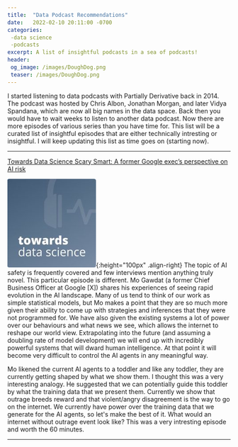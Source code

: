 ```yaml
---
title:  "Data Podcast Recommendations"
date:   2022-02-10 20:11:00 -0700
categories: 
 -data science 
 -podcasts
excerpt: A list of insightful podcasts in a sea of podcasts!
header:
 og_image: /images/DoughDog.png
 teaser: /images/DoughDog.png
---
```


I started listening to data podcasts with Partially Derivative back in 2014. The podcast was hosted by Chris Albon, Jonathan Morgan, and later Vidya Spandana, which are now all big names in the data space. Back then you would have to wait weeks to listen to another data podcast. Now there are more episodes of various series than you have time for. This list will be a curated list of insightful episodes that are either technically intresting or insightful. I will keep updating this list as time goes on (starting now).

---
 
 [Towards Data Science Scary Smart: A former Google exec’s perspective on AI risk](https://towardsdatascience.com/scary-smart-a-former-google-execs-perspective-on-ai-risk-277bd89549a6)
 
 ![Towards Data Science](/images/data_podcast_towards_data_science.jpg){:height="100px" .align-right} 
The topic of AI safety is frequently covered and few interviews mention anything truly novel. This particular episode is different. Mo Gawdat (a former Chief Business Officer at Google \[X\]) shares his experiences of seeing rapid evolution in the AI landscape.  Many of us tend to think of our work as simple statistical models, but Mo makes a point that they are so much more given their ability to come up with strategies and inferences that they were not programmed for. We have also given the existing systems a lot of power over our behaviours and what news we see, which allows the internet to reshape our world view. Extrapolating into the future (and assuming a doubling rate of model development) we will end up with incredibly powerful systems that will dward human intelligence. At that point it will become very difficult to control the AI agents in any meaningful way.

Mo likened the current AI agents to a toddler and like any toddler, they are currently getting shaped by what we show them. I thought this was a very interesting analogy. He suggested that we can potentially guide this toddler by what the training data that we present them. Currently we show that outrage breeds reward and that violent/angry disagreement is the way to go on the internet. We currently have power over the training data that we generate for the AI agents, so let's make the best of it. What would an internet without outrage event look like? This was a very intresting episode and worth the 60 minutes.


---
 